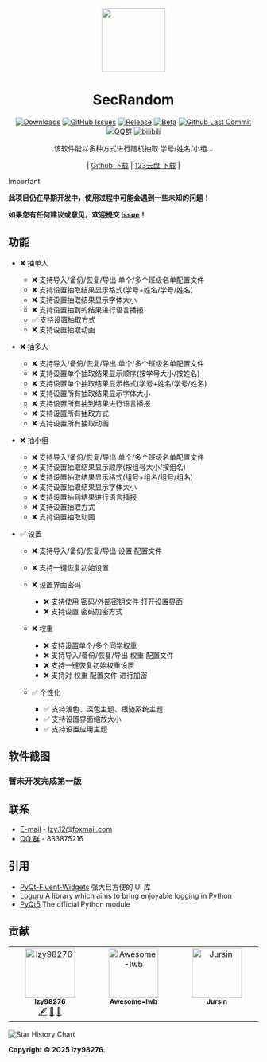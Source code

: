 <div align="center">

<image src="resources/SecRandom.png" height="128"/>

# SecRandom

[![Downloads](https://img.shields.io/github/downloads/SecRandom/SecRandom/total?style=social&label=Downloads&logo=github)](https://github.com/SecRandom/SecRandom/releases/latest)
[![GitHub Issues](https://img.shields.io/github/issues-search/SecRandom/SecRandom?query=is%3Aopen&style=social-square&logo=github&label=Issues&color=%233fb950)](https://github.com/SecRandom/SecRandom/issues)
[![Release](https://img.shields.io/github/v/release/SecRandom/SecRandom?style=flat&color=%233fb950&label=正式版)](https://github.com/SecRandom/SecRandom/releases/latest)
[![Beta](https://img.shields.io/github/v/release/SecRandom/SecRandom?include_prereleases&style=social-square&label=测试版)](https://github.com/SecRandom/SecRandom/releases/)
[![Github Last Commit](https://img.shields.io/github/last-commit/SecRandom/SecRandom)](https://github.com/SecRandom/SecRandom/commits/master)
[![QQ群](https://img.shields.io/badge/-QQ%E7%BE%A4%EF%BD%9C833875216-blue?style=flat&logo=TencentQQ)](https://qm.qq.com/q/ASRSNUJuve)
[![bilibili](https://img.shields.io/badge/-UP%E4%B8%BB%EF%BD%9C黎泽懿-%23FB7299?style=flat&logo=bilibili)](https://space.bilibili.com/520571577)

该软件能以多种方式进行随机抽取 学号/姓名/小组...

| [Github 下载](https://github.com/SecRandom/SecRandom/releases) | [123云盘 下载](https://www.123684.com/s/9529jv-zggxh) |

</div>

> [!important]
> **此项目仍在早期开发中，使用过程中可能会遇到一些未知的问题！**
>
> **如果您有任何建议或意见，欢迎提交 [Issue](https://github.com/SecRandom/SecRandom/issues)！**

## 功能

<!-- ✅ ❌ -->
- ❌ 抽单人
  - ❌ 支持导入/备份/恢复/导出 单个/多个班级名单配置文件
  - ❌ 支持设置抽取结果显示格式(学号+姓名/学号/姓名)
  - ❌ 支持设置抽取结果显示字体大小
  - ❌ 支持设置抽到的结果进行语言播报
  - ✅ 支持设置抽取方式
  - ❌ 支持设置抽取动画
  
- ❌ 抽多人
  - ❌ 支持导入/备份/恢复/导出 单个/多个班级名单配置文件
  - ❌ 支持设置单个抽取结果显示顺序(按学号大小/按姓名)
  - ❌ 支持设置单个抽取结果显示格式(学号+姓名/学号/姓名)
  - ❌ 支持设置所有抽取结果显示字体大小
  - ❌ 支持设置所有抽到结果进行语言播报
  - ❌ 支持设置所有抽取方式
  - ❌ 支持设置所有抽取动画

- ❌ 抽小组
  - ❌ 支持导入/备份/恢复/导出 单个/多个班级名单配置文件
  - ❌ 支持设置抽取结果显示顺序(按组号大小/按组名)
  - ❌ 支持设置抽取结果显示格式(组号+组名/组号/组名)
  - ❌ 支持设置抽取结果显示字体大小
  - ❌ 支持设置抽到结果进行语言播报
  - ❌ 支持设置抽取方式
  - ❌ 支持设置抽取动画

- ✅ 设置
  - ❌ 支持导入/备份/恢复/导出 设置 配置文件
  - ❌ 支持一键恢复初始设置

  - ❌ 设置界面密码
    - ❌ 支持使用 密码/外部密钥文件 打开设置界面
    - ❌ 支持设置 密码加密方式

  - ❌ 权重
    - ❌ 支持设置单个/多个同学权重
    - ❌ 支持导入/备份/恢复/导出 权重 配置文件
    - ❌ 支持一键恢复初始权重设置
    - ❌ 支持对 权重 配置文件 进行加密

  - ✅ 个性化
    - ✅ 支持浅色、深色主题、跟随系统主题
    - ✅ 支持设置界面缩放大小
    - ✅ 支持设置应用主题

<!-- SCREENSHOTS -->
## 软件截图

<!-- ### **浅色-下载界面**
![SecRandom/下载界面](ScreenSots/SecRandom-Light.png)
### **深色-下载界面**
![SecRandom/下载界面](ScreenSots/SecRandom-Dark.png)
### **浅色-设置界面**
![SecRandom/下载界面](ScreenSots/SecRandom-Light-Setting.png)
### **深色-设置界面**
![SecRandom/下载界面](ScreenSots/SecRandom-Dark-Setting.png) -->

### **暂未开发完成第一版**

<!-- CONTACT -->
## 联系

* [E-mail](mailto:XiaoYouChR@qq.com) - lzy.12@foxmail.com
* [QQ 群](https://qm.qq.com/q/iWcfaPHn7W) - 833875216

<!-- ACKNOWLEDGMENTS -->
## 引用

* [PyQt-Fluent-Widgets](https://github.com/zhiyiYo/PyQt-Fluent-Widgets) 强大且方便的 UI 库
* [Loguru](https://github.com/Delgan/loguru)  A library which aims to bring enjoyable logging in Python
* [PyQt5](https://www.riverbankcomputing.com/static/Docs/PyQt5/introduction.html#PyQt5-components) The official Python module


## 贡献

<!-- ALL-CONTRIBUTORS-LIST:START - Do not remove or modify this section -->
<!-- prettier-ignore-start -->
<!-- markdownlint-disable -->
<!-- <a href="#data-dubi906w" title="Data">🔣</a> <a href="#doc-dubi906w" title="Documentation">📖</a> -->
<table>
  <tbody>
    <tr>
      <td align="center" valign="top" width="14.28%"><a href="https://github.com/lzy98276"><img src="https://avatars.githubusercontent.com/u/139693537?v=4?s=100" width="100px;" alt="lzy98276"/><br /><sub><b>lzy98276</b></sub></a><br/><a href="#content-lzy98276" title="Content">🖋</a> <a href="#maintenance-dubi906w" title="Maintenance">🚧</a> <a href="#ideas-lzy98276" title="Ideas, Planning, & Feedback">🤔</a></td>
      <td align="center" valign="top" width="14.28%"><a href="https://github.com/Awesome-Iwb/Awesome-Iwb"><img src="https://avatars.githubusercontent.com/u/184760810?v=4?s=100" width="100px;" alt="Awesome-Iwb"/><br /><sub><b>Awesome-Iwb</b></sub></a><br/></td>
      <td align="center" valign="top" width="14.28%"><a href="https://github.com/Jursin"><img src="https://avatars.githubusercontent.com/u/127487914?v=4?s=100" width="100px;" alt="Jursin"/><br /><sub><b>Jursin</b></sub></a><br /></td>
  </tbody>
</table>


<picture>
  <source
    media="(prefers-color-scheme: dark)"
    srcset="
      https://api.star-history.com/svg?repos=SecRandom/SecRandom&type=Date&theme=dark
    "
  />
  <source
    media="(prefers-color-scheme: light)"
    srcset="
      https://api.star-history.com/svg?repos=SecRandom/SecRandom&type=Date&theme=dark
    "
  />
  <img
    alt="Star History Chart"
    src="https://api.star-history.com/svg?repos=SecRandom/SecRandom&type=Date&theme=dark"
  />
</picture>


<!-- ## License
[![FOSSA Status](https://app.fossa.com/api/projects/git%2Bgithub.com%2Flzy98276%2FSecRandom.svg?type=shield&issueType=security)](https://app.fossa.com/projects/git%2Bgithub.com%2Flzy98276%2FSecRandom?ref=badge_shield&issueType=security) -->
<!-- [![FOSSA Status](https://app.fossa.com/api/projects/git%2Bgithub.com%2Flzy98276%2FSecRandom.svg?type=shield&issueType=license)](https://app.fossa.com/projects/git%2Bgithub.com%2Flzy98276%2FSecRandom?ref=badge_shield&issueType=license) -->

**Copyright © 2025 lzy98276.**